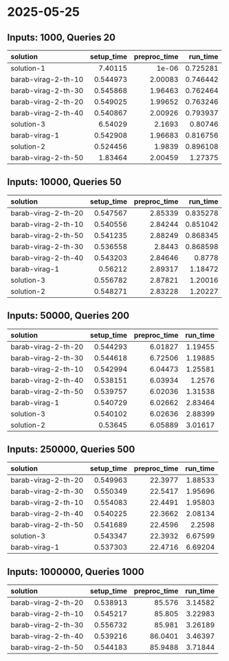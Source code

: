 # 2025-05-25

## Inputs: 1000, Queries 20

| solution            |   setup_time |   preproc_time |   run_time |
|:--------------------|-------------:|---------------:|-----------:|
| solution-1          |     7.40115  |        1e-06   |   0.725281 |
| barab-virag-2-th-10 |     0.544973 |        2.00083 |   0.746442 |
| barab-virag-2-th-30 |     0.545868 |        1.96463 |   0.762464 |
| barab-virag-2-th-20 |     0.549025 |        1.99652 |   0.763246 |
| barab-virag-2-th-40 |     0.540867 |        2.00926 |   0.793937 |
| solution-3          |     6.54029  |        2.1693  |   0.80746  |
| barab-virag-1       |     0.542908 |        1.96683 |   0.816756 |
| solution-2          |     0.524456 |        1.9839  |   0.896108 |
| barab-virag-2-th-50 |     1.83464  |        2.00459 |   1.27375  |

## Inputs: 10000, Queries 50

| solution            |   setup_time |   preproc_time |   run_time |
|:--------------------|-------------:|---------------:|-----------:|
| barab-virag-2-th-20 |     0.547567 |        2.85339 |   0.835278 |
| barab-virag-2-th-10 |     0.540556 |        2.84244 |   0.851042 |
| barab-virag-2-th-50 |     0.541235 |        2.88249 |   0.868345 |
| barab-virag-2-th-30 |     0.536558 |        2.8443  |   0.868598 |
| barab-virag-2-th-40 |     0.543203 |        2.84646 |   0.8778   |
| barab-virag-1       |     0.56212  |        2.89317 |   1.18472  |
| solution-3          |     0.556782 |        2.87821 |   1.20016  |
| solution-2          |     0.548271 |        2.83228 |   1.20227  |

## Inputs: 50000, Queries 200

| solution            |   setup_time |   preproc_time |   run_time |
|:--------------------|-------------:|---------------:|-----------:|
| barab-virag-2-th-20 |     0.544293 |        6.01827 |    1.19455 |
| barab-virag-2-th-30 |     0.544618 |        6.72506 |    1.19885 |
| barab-virag-2-th-10 |     0.542994 |        6.04473 |    1.25581 |
| barab-virag-2-th-40 |     0.538151 |        6.03934 |    1.2576  |
| barab-virag-2-th-50 |     0.539757 |        6.02036 |    1.31538 |
| barab-virag-1       |     0.540729 |        6.02662 |    2.83464 |
| solution-3          |     0.540102 |        6.02636 |    2.88399 |
| solution-2          |     0.53645  |        6.05889 |    3.01617 |

## Inputs: 250000, Queries 500

| solution            |   setup_time |   preproc_time |   run_time |
|:--------------------|-------------:|---------------:|-----------:|
| barab-virag-2-th-20 |     0.549963 |        22.3977 |    1.88533 |
| barab-virag-2-th-30 |     0.550349 |        22.5417 |    1.95696 |
| barab-virag-2-th-10 |     0.554083 |        22.4491 |    1.95803 |
| barab-virag-2-th-40 |     0.540225 |        22.3662 |    2.08134 |
| barab-virag-2-th-50 |     0.541689 |        22.4596 |    2.2598  |
| solution-3          |     0.543347 |        22.3932 |    6.67599 |
| barab-virag-1       |     0.537303 |        22.4716 |    6.69204 |

## Inputs: 1000000, Queries 1000

| solution            |   setup_time |   preproc_time |   run_time |
|:--------------------|-------------:|---------------:|-----------:|
| barab-virag-2-th-20 |     0.538913 |        85.576  |    3.14582 |
| barab-virag-2-th-10 |     0.545217 |        85.805  |    3.22983 |
| barab-virag-2-th-30 |     0.556732 |        85.981  |    3.26189 |
| barab-virag-2-th-40 |     0.539216 |        86.0401 |    3.46397 |
| barab-virag-2-th-50 |     0.544183 |        85.9488 |    3.71844 |